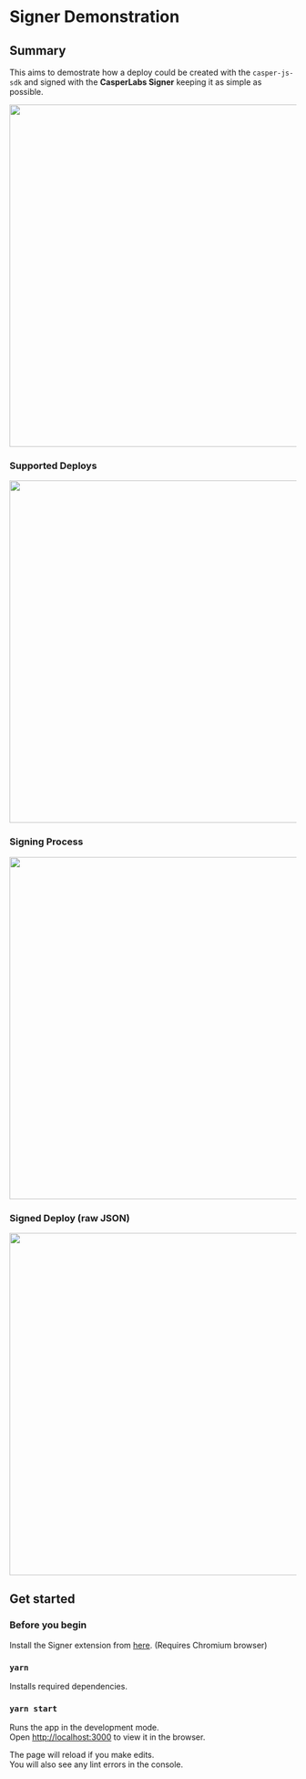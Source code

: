 # Signer Demonstration

## Summary

This aims to demostrate how a deploy could be created with the `casper-js-sdk` and signed with the **CasperLabs Signer** keeping it as simple as possible.

<p align="center">
  <img src="https://user-images.githubusercontent.com/69711689/127140843-6ce6dfed-49b6-42cb-bba1-0f9cdf39feb6.png"  width="600">
</p>

### Supported Deploys
<p align="center">
  <img src="https://user-images.githubusercontent.com/69711689/127140918-3a274c3d-47d3-41a1-9020-35bbaa6a1ef0.png"  width="600">
</p>

### Signing Process
<p align="center">
  <img src="https://user-images.githubusercontent.com/69711689/127140971-e48bb78c-2027-44c5-83c4-0c337a72e371.png"  width="600">
</p>

### Signed Deploy (raw JSON)
<p align="center">
  <img src="https://user-images.githubusercontent.com/69711689/127141059-32638d8e-6539-46c6-bbb3-ffbb9c5729cf.png"  width="600">
</p>

## Get started

### Before you begin
Install the Signer extension from [here](https://chrome.google.com/webstore/detail/casperlabs-signer/djhndpllfiibmcdbnmaaahkhchcoijce). (Requires Chromium browser)
### `yarn`

Installs required dependencies.
### `yarn start`

Runs the app in the development mode.\
Open [http://localhost:3000](http://localhost:3000) to view it in the browser.

The page will reload if you make edits.\
You will also see any lint errors in the console.

